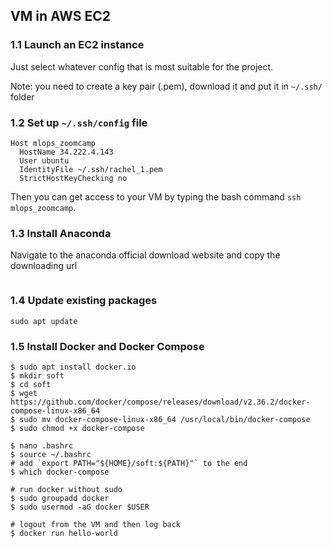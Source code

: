 ## VM in AWS EC2

### 1.1 Launch an EC2 instance

Just select whatever config that is most suitable for the project.

Note: you need to create a key pair (.pem), download it and put it in `~/.ssh/` folder

### 1.2 Set up `~/.ssh/config` file

```
Host mlops_zoomcamp
  HostName 34.222.4.143
  User ubuntu
  IdentityFile ~/.ssh/rachel_1.pem
  StrictHostKeyChecking no
```

Then you can get access to your VM by typing the bash command `ssh mlops_zoomcamp`.

### 1.3 Install Anaconda

Navigate to the anaconda official download website and copy the downloading url

```

```

### 1.4 Update existing packages

```
sudo apt update
```

### 1.5 Install Docker and Docker Compose

```
$ sudo apt install docker.io
$ mkdir soft
$ cd soft
$ wget https://github.com/docker/compose/releases/download/v2.36.2/docker-compose-linux-x86_64
$ sudo mv docker-compose-linux-x86_64 /usr/local/bin/docker-compose
$ sudo chmod +x docker-compose

$ nano .bashrc
$ source ~/.bashrc
# add `export PATH="${HOME}/soft:${PATH}"` to the end
$ which docker-compose

# run docker without sudo
$ sudo groupadd docker
$ sudo usermod -aG docker $USER

# logout from the VM and then log back
$ docker run hello-world
```

